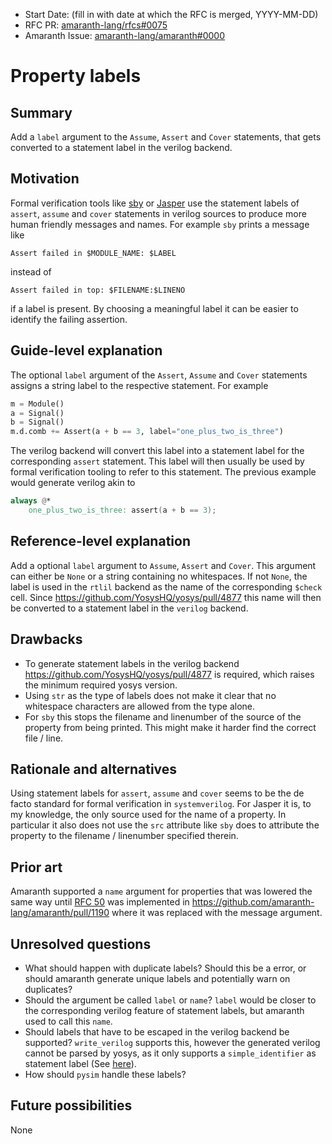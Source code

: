 - Start Date: (fill in with date at which the RFC is merged, YYYY-MM-DD)
- RFC PR: [amaranth-lang/rfcs#0075](https://github.com/amaranth-lang/rfcs/pull/75)
- Amaranth Issue: [amaranth-lang/amaranth#0000](https://github.com/amaranth-lang/amaranth/issues/0000)

# Property labels

## Summary
[summary]: #summary

Add a `label` argument to the `Assume`, `Assert` and `Cover` statements, that gets converted to a statement label in the verilog backend.

## Motivation
[motivation]: #motivation

Formal verification tools like [sby](https://github.com/YosysHQ/sby) or [Jasper](https://www.cadence.com/en_US/home/tools/system-design-and-verification/formal-and-static-verification.html) use the statement labels of `assert`, `assume` and `cover` statements in verilog sources to produce more human friendly messages and names. 
For example `sby` prints a message like 
```
Assert failed in $MODULE_NAME: $LABEL
```
instead of
```
Assert failed in top: $FILENAME:$LINENO 
```
if a label is present. By choosing a meaningful label it can be easier to identify the failing assertion. 

## Guide-level explanation
[guide-level-explanation]: #guide-level-explanation

The optional `label` argument of the `Assert`, `Assume` and `Cover` statements assigns a string label to the respective statement. For example
```python
m = Module()
a = Signal()
b = Signal()
m.d.comb += Assert(a + b == 3, label="one_plus_two_is_three")
```
The verilog backend will convert this label into a statement label for the corresponding `assert` statement. This label will then usually be used by formal verification tooling to refer to this statement. The previous example would generate verilog akin to
```verilog
always @* 
    one_plus_two_is_three: assert(a + b == 3);
```

## Reference-level explanation
[reference-level-explanation]: #reference-level-explanation

Add a optional `label` argument to `Assume`, `Assert` and `Cover`. This argument can either be `None` or a string containing no whitespaces. If not `None`, the label is used in the `rtlil` backend as the name of the corresponding `$check` cell. Since https://github.com/YosysHQ/yosys/pull/4877 this name will then be converted to a statement label in the `verilog` backend.

## Drawbacks
[drawbacks]: #drawbacks

- To generate statement labels in the verilog backend https://github.com/YosysHQ/yosys/pull/4877 is required, which raises the minimum required yosys version.
- Using `str` as the type of labels does not make it clear that no whitespace characters are allowed from the type alone.
- For `sby` this stops the filename and linenumber of the source of the property from being printed. This might make it harder find the correct file / line.

## Rationale and alternatives
[rationale-and-alternatives]: #rationale-and-alternatives

Using statement labels for `assert`, `assume` and `cover` seems to be the de facto standard for formal verification in `systemverilog`. For Jasper it is, to my knowledge, the only source used for the name of a property. In particular it also does not use the `src` attribute like `sby` does to attribute the property to the filename / linenumber specified therein. 

## Prior art
[prior-art]: #prior-art

Amaranth supported a `name` argument for properties that was lowered the same way until [RFC 50](https://amaranth-lang.org/rfcs/0050-print.html) was implemented in https://github.com/amaranth-lang/amaranth/pull/1190 where it was replaced with the message argument.

## Unresolved questions
[unresolved-questions]: #unresolved-questions

- What should happen with duplicate labels? Should this be a error, or should amaranth generate unique labels and potentially warn on duplicates?
- Should the argument be called `label` or `name`? `label` would be closer to the corresponding verilog feature of statement labels, but amaranth used to call this `name`.
- Should labels that have to be escaped in the verilog backend be supported? `write_verilog` supports this, however the generated verilog cannot be parsed by yosys, as it only supports a `simple_identifier` as statement label (See [here](https://github.com/YosysHQ/yosys/blob/18a7c00382cd64d46b61ff6cafe80851ca29cb77/frontends/verilog/verilog_lexer.l#L251-L253)). 
- How should `pysim` handle these labels?

## Future possibilities
[future-possibilities]: #future-possibilities

None
